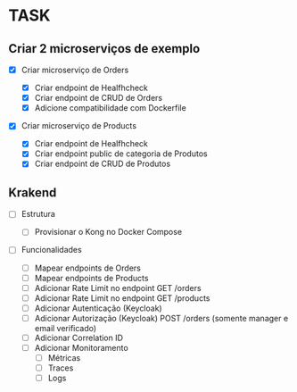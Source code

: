 # TASK

## Criar 2 microserviços de exemplo

- [x] Criar microserviço de Orders

  - [x] Criar endpoint de Healfhcheck
  - [x] Criar endpoint de CRUD de Orders
  - [x] Adicione compatibilidade com Dockerfile

- [x] Criar microserviço de Products

  - [x] Criar endpoint de Healfhcheck
  - [x] Criar endpoint public de categoria de Produtos
  - [x] Criar endpoint de CRUD de Produtos

## Krakend

- [ ] Estrutura

  - [ ] Provisionar o Kong no Docker Compose

- [ ] Funcionalidades

  - [ ] Mapear endpoints de Orders
  - [ ] Mapear endpoints de Products
  - [ ] Adicionar Rate Limit no endpoint GET /orders
  - [ ] Adicionar Rate Limit no endpoint GET /products
  - [ ] Adicionar Autenticação (Keycloak)
  - [ ] Adicionar Autorização (Keycloak) POST /orders (somente manager e email verificado)
  - [ ] Adicionar Correlation ID
  - [ ] Adicionar Monitoramento
    - [ ] Métricas
    - [ ] Traces
    - [ ] Logs
